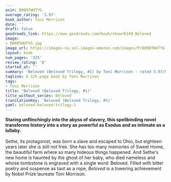 ```yaml
---
asin: B000TWUTYG
average_rating: '3.97'
book_author: Toni Morrison
date: ''
draft: false
goodreads_link: https://www.goodreads.com/book/show/6149.Beloved
image:
- B000TWUTYG.jpg
image_url: https://images-na.ssl-images-amazon.com/images/P/B000TWUTYG.01._SCLZZZZZZZ.jpg
layout: book
num_pages: '325'
review_rating: '0'
started_at: ''
summary: 'Beloved (Beloved Trilogy, #1) by Toni Morrison - rated 3.97/5 on Goodreads'
tagline: A 325-page book by Toni Morrison
tags:
- Toni Morrison
title: 'Beloved (Beloved Trilogy, #1)'
title_without_series: Beloved
translationKey: 'Beloved (Beloved Trilogy, #1)'
yaml: beloved-beloved-trilogy-1
---
```


<b>Staring unflinchingly into the abyss of slavery, this spellbinding novel transforms history into a story as powerful as Exodus and as intimate as a lullaby.</b> <br /><br />Sethe, its protagonist, was born a slave and escaped to Ohio, but eighteen years later she is still not free. She has too many memories of Sweet Home, the beautiful farm where so many hideous things happened. And Sethe's new home is haunted by the ghost of her baby, who died nameless and whose tombstone is engraved with a single word: Beloved. Filled with bitter poetry and suspense as taut as a rope, <i>Beloved</i> is a towering achievement by Nobel Prize laureate Toni Morrison.